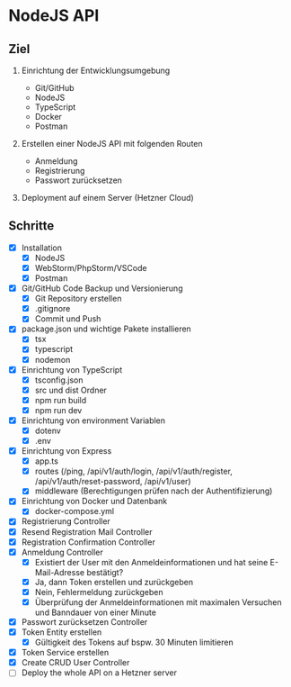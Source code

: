 # NodeJS API

## Ziel

1. Einrichtung der Entwicklungsumgebung
    - Git/GitHub
    - NodeJS
    - TypeScript
    - Docker
    - Postman

2. Erstellen einer NodeJS API mit folgenden Routen
    - Anmeldung
    - Registrierung
    - Passwort zurücksetzen

3. Deployment auf einem Server (Hetzner Cloud)

## Schritte

- [x] Installation
    - [x] NodeJS
    - [x] WebStorm/PhpStorm/VSCode
    - [x] Postman
- [x] Git/GitHub Code Backup und Versionierung
    - [x] Git Repository erstellen
    - [x] .gitignore
    - [x] Commit und Push
- [x] package.json und wichtige Pakete installieren
    - [x] tsx
    - [x] typescript
    - [x] nodemon
- [x] Einrichtung von TypeScript
    - [x] tsconfig.json
    - [x] src und dist Ordner
    - [x] npm run build
    - [x] npm run dev
- [x] Einrichtung von environment Variablen
    - [x] dotenv
    - [x] .env
- [x] Einrichtung von Express
    - [x] app.ts
    - [x] routes (/ping, /api/v1/auth/login, /api/v1/auth/register, /api/v1/auth/reset-password, /api/v1/user)
  - [x] middleware (Berechtigungen prüfen nach der Authentifizierung)
- [x] Einrichtung von Docker und Datenbank
    - [x] docker-compose.yml
- [x] Registrierung Controller
- [x] Resend Registration Mail Controller
- [x] Registration Confirmation Controller
- [x] Anmeldung Controller
    - [x] Existiert der User mit den Anmeldeinformationen und hat seine E-Mail-Adresse bestätigt?
    - [x] Ja, dann Token erstellen und zurückgeben
    - [x] Nein, Fehlermeldung zurückgeben
    - [x] Überprüfung der Anmeldeinformationen mit maximalen Versuchen und Banndauer von einer Minute
- [x] Passwort zurücksetzen Controller
- [x] Token Entity erstellen
    - [x] Gültigkeit des Tokens auf bspw. 30 Minuten limitieren
- [x] Token Service erstellen
- [x] Create CRUD User Controller
- [ ] Deploy the whole API on a Hetzner server
